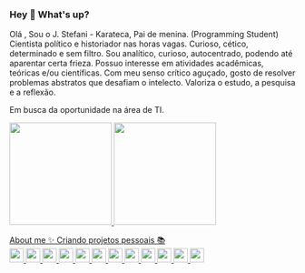 ### Hey 👋 What's up?

 Olá , Sou o J. Stefani - Karateca, Pai de menina. (Programming Student) Cientista político e historiador nas horas vagas. Curioso, cético, determinado e sem filtro. Sou analítico, curioso, autocentrado, podendo até aparentar certa frieza. Possuo interesse em atividades acadêmicas, teóricas e/ou científicas. Com meu senso crítico aguçado, gosto de resolver problemas abstratos que desafiam o intelecto. Valoriza o estudo, a pesquisa e a reflexão.

Em busca da oportunidade na área de TI.  <div>
<a href="https://github.com/seu-usuário-aqui">
<img height="180em" src="https://github-readme-stats.vercel.app/api/top-langs/?username=jotastefani&layout=compact&langs_count=7&theme=dracula"/>
<img height="180em" src="https://github-readme-stats.vercel.app/api?username=jotastefani&show_icons=true&theme=dracula&include_all_commits=true&count_private=true"/>
</div>
About me ✨ Criando projetos pessoais 📚 
 <div>
<img height="25em" src="https://cdn.jsdelivr.net/gh/devicons/devicon/icons/react/react-original.svg" /> <img height="25em" src="https://cdn.jsdelivr.net/gh/devicons/devicon/icons/nodejs/nodejs-original-wordmark.svg" /> <img height="25em" src="https://cdn.jsdelivr.net/gh/devicons/devicon/icons/java/java-original-wordmark.svg" /> <img height="25em" src="https://cdn.jsdelivr.net/gh/devicons/devicon/icons/javascript/javascript-original.svg" /> <img height="25em" src="https://cdn.jsdelivr.net/gh/devicons/devicon/icons/typescript/typescript-original.svg" /> <img height="25em" src="https://cdn.jsdelivr.net/gh/devicons/devicon/icons/html5/html5-original.svg" /> <img height="25em" src="https://cdn.jsdelivr.net/gh/devicons/devicon/icons/css3/css3-original.svg" /> <img height="25em" src="https://cdn.jsdelivr.net/gh/devicons/devicon/icons/tailwindcss/tailwindcss-original-wordmark.svg" /> <img height="25em" src="https://cdn.jsdelivr.net/gh/devicons/devicon/icons/bash/bash-original.svg" /> <img height="25em" src="https://cdn.jsdelivr.net/gh/devicons/devicon/icons/bootstrap/bootstrap-original.svg" /> <img height="25em" src="https://cdn.jsdelivr.net/gh/devicons/devicon/icons/vscode/vscode-original.svg" /> <img height="25em" src="https://cdn.jsdelivr.net/gh/devicons/devicon/icons/github/github-original.svg" /> </div>
          
          
          
          
          
          

           

          



           
          
          
          
